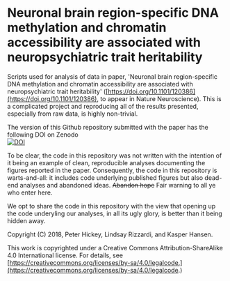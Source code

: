 # Neuronal brain region-specific DNA methylation and chromatin accessibility are associated with neuropsychiatric trait heritability

Scripts used for analysis of data in paper, 'Neuronal brain region-specific DNA methylation and chromatin accessibility are associated with neuropsychiatric trait heritability' ([https://doi.org/10.1101/120386](https://doi.org/10.1101/120386), to appear in Nature Neuroscience).
This is a complicated project and reproducing all of the results presented, especially from raw data, is highly non-trivial.

The version of this Github repository submitted with the paper has the following DOI on Zenodo  
[![DOI](https://zenodo.org/badge/DOI/10.5281/zenodo.1469577.svg)](https://doi.org/10.5281/zenodo.1469577)

To be clear, the code in this repository was not written with the intention of it being an example of clean, reproducible analyses documenting the figures reported in the paper.
Consequently, the code in this repository is warts-and-all: it includes code underlying published figures but also dead-end analyses and abandoned ideas.
~~Abandon hope~~ Fair warning to all ye who enter here.

We opt to share the code in this repository with the view that opening up the code underyling our analyses, in all its ugly glory, is better than it being hidden away.

Copyright (C) 2018, Peter Hickey, Lindsay Rizzardi, and Kasper Hansen.

This work is copyrighted under a  Creative Commons Attribution-ShareAlike 4.0
International license. For details, see [https://creativecommons.org/licenses/by-sa/4.0/legalcode.](https://creativecommons.org/licenses/by-sa/4.0/legalcode.)
